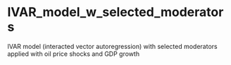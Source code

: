 # IVAR_model_w_selected_moderators
IVAR model (interacted vector autoregression) with selected moderators applied with oil price shocks and GDP growth
